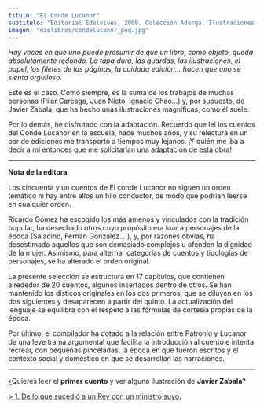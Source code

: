 ```yaml
---
titulo: "El Conde Lucanor"
subtitulo: "Editorial Edelvives, 2009. Colección Adarga. Ilustraciones de *Javier Zabala*"
imagen: "mislibros/condelucanor_peq.jpg"
---
```

_Hay veces en que uno puede presumir de que un libro, como objeto, queda
absolutamente redondo. La tapa dura, las guardas, las ilustraciones, el
papel, los filetes de las páginas, la cuidada edición… hacen que uno se
sienta orgulloso._

Este es el caso. Como siempre, es la suma de los trabajos de muchas personas
(Pilar Careaga, Juan Nieto, Ignacio Chao…) y, por supuesto, de Javier Zabala,
que ha hecho unas ilustraciones magníficas, como él suele.

Por lo demás, he disfrutado con la adaptación. Recuerdo que leí los cuentos
del Conde Lucanor en la escuela, hace muchos años, y su relectura en un par
de ediciones me transportó a tiempos muy lejanos. ¡Y quién me iba a decir a
mí entonces que me solicitarían una adaptación de esta obra!

* * *

**Nota de la editora**

Los cincuenta y un cuentos de El conde Lucanor no siguen un orden temático ni
hay entre ellos un hilo conductor, de modo que podrían leerse en cualquier
orden.

Ricardo Gómez ha escogido los más amenos y vinculados con la tradición
popular, ha desechado otros cuyo propósito era loar a personajes de la época
(Saladino, Fernán González… ), y, por razones obvias, ha desestimado aquellos
que son demasiado complejos u ofenden la dignidad de la mujer. Asimismo, para
alternar categorías de cuentos y tipologías de personajes, se ha alterado el
orden original.

La presente selección se estructura en 17 capítulos, que contienen alrededor
de 20 cuentos, algunos insertados dentro de otros. Se han mantenido los
dísticos originales en los dos primeros, que se diluyen en los dos siguientes
y desaparecen a partir del quinto. La actualización del lenguaje se equilibra
con el respeto a las fórmulas de cortesía propias de la época.

Por último, el compilador ha dotado a la relación entre Patronio y Lucanor de
una leve trama argumental que facilita la introducción al cuento e intenta
recrear, con pequeñas pinceladas, la época en que fueron escritos y el
contexto social y doméstico en que se desarrollan las narraciones.

* * *

¿Quieres leer el **primer cuento** y ver alguna ilustración de **Javier
Zabala**?

[> 1. De lo que sucedió a un Rey con un ministro
suyo.](/ver/paraleer/lucanor_cuento)

